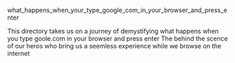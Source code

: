 what_happens_when_your_type_google_com_in_your_browser_and_press_enter

This directory takes us on a journey of demystifying what happens when you type goole.com in your browser and press enter
The behind the scence of our heros who bring us a seemless experience while we browse on the internet
